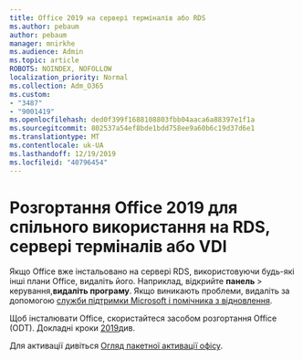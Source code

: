 ```yaml
---
title: Office 2019 на сервері терміналів або RDS
ms.author: pebaum
author: pebaum
manager: mnirkhe
ms.audience: Admin
ms.topic: article
ROBOTS: NOINDEX, NOFOLLOW
localization_priority: Normal
ms.collection: Adm_O365
ms.custom:
- "3487"
- "9001419"
ms.openlocfilehash: ded0f399f1688108803fbb04aaca6a88397e1f1a
ms.sourcegitcommit: 802537a54ef8bde1bdd758ee9a60b6c19d37d6e1
ms.translationtype: MT
ms.contentlocale: uk-UA
ms.lasthandoff: 12/19/2019
ms.locfileid: "40796454"
---
```

# <a name="deploying-office-2019-for-shared-use-on-rds-terminal-server-or-vdi"></a>Розгортання Office 2019 для спільного використання на RDS, сервері терміналів або VDI

Якщо Office вже інстальовано на сервері RDS, використовуючи будь-які інші плани Office, видаліть його. Наприклад, відкрийте **панель** > керування,**видаліть програму**. Якщо виникають проблеми, видаліть за допомогою [служби підтримки Microsoft і помічника з відновлення](https://aka.ms/SARA-OfficeUninstall-Alchemy). 

Щоб інсталювати Office, скористайтеся засобом розгортання Office (ODT). Докладні кроки [2019](https://docs.microsoft.com/deployoffice/office2019/deploy)див.

Для активації дивіться [Огляд пакетної активації офісу](https://docs.microsoft.com/deployoffice/vlactivation/plan-volume-activation-of-office).